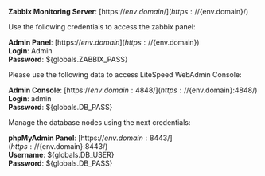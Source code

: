 **Zabbix Monitoring Server**: [https://${env.domain}/](https://${env.domain}/)

Use the following credentials to access the zabbix panel:

**Admin Panel**: [https://${env.domain}](https://${env.domain})  
**Login**: Admin  
**Password**: ${globals.ZABBIX_PASS}

Please use the following data to access LiteSpeed WebAdmin Console:

**Admin Console**: [https://${env.domain}:4848/](https://${env.domain}:4848/)   
**Login**: admin    
**Password**: ${globals.DB_PASS}  

Manage the database nodes using the next credentials:

**phpMyAdmin Panel**: [https://${env.domain}:8443/](https://${env.domain}:8443/)  
**Username**: ${globals.DB_USER}    
**Password**: ${globals.DB_PASS}  